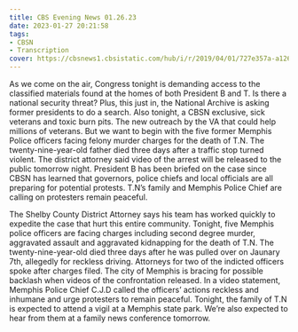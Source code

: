 ```yaml
---
title: CBS Evening News 01.26.23
date: 2023-01-27 20:21:58
tags:
- CBSN
- Transcription
cover: https://cbsnews1.cbsistatic.com/hub/i/r/2019/04/01/727e357a-a126-4138-a2c5-4d3222669d57/thumbnail/640x360/3ff2761028dc5c65cc4f07acd54bcd5c/cbsn2-logo-1920x1080.jpg
---
```

As we come on the air, Congress tonight is demanding access to the classified materials found at the homes of both President B and T. Is there a national security threat? Plus, this just in, the National Archive is asking former presidents to do a search. Also tonight, a CBSN exclusive, sick veterans and toxic burn pits. The new outreach by the VA that could help millions of veterans. But we want to begin with the five former Memphis Police officers facing felony murder charges for the death of T.N. The twenty-nine-year-old father died three days after a traffic stop turned violent. The district attorney said video of the arrest will be released to the public tomorrow night. President B has been briefed on the case since CBSN has learned that governors, police chiefs and local officials are all preparing for potential protests. T.N’s family and Memphis Police Chief are calling on protesters remain peaceful. 

The Shelby County District Attorney says his team has worked quickly to expedite the case that hurt this entire community. Tonight, five Memphis police officers are facing charges including second degree murder, aggravated assault and aggravated kidnapping for the death of T.N. The twenty-nine-year-old died three days after he was pulled over on Jaunary 7th, allegedly for reckless driving. Attorneys for two of the indicted officers spoke after charges filed. The city of Memphis is bracing for possible backlash when videos of the confrontation released. In a video statement, Memphis Police Chief C.J.D called the officers’ actions reckless and inhumane and urge protesters to remain peaceful. Tonight, the family of T.N is expected to attend a vigil at a Memphis state park. We’re also expected to hear from them at a family news conference tomorrow. 
